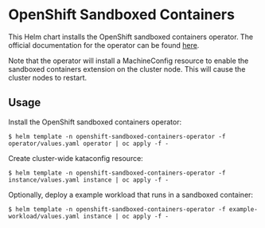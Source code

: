 # OpenShift Sandboxed Containers

This Helm chart installs the OpenShift sandboxed containers operator. The official documentation for the operator can be found [here](https://access.redhat.com/documentation/en-us/openshift_sandboxed_containers/1.4/html-single/openshift_sandboxed_containers_user_guide/index).

Note that the operator will install a MachineConfig resource to enable the sandboxed containers extension on the cluster node. This will cause the cluster nodes to restart.

## Usage

Install the OpenShift sandboxed containers operator:

```
$ helm template -n openshift-sandboxed-containers-operator -f operator/values.yaml operator | oc apply -f -
```

Create cluster-wide kataconfig resource:

```
$ helm template -n openshift-sandboxed-containers-operator -f instance/values.yaml instance | oc apply -f -
```

Optionally, deploy a example workload that runs in a sandboxed container:

```
$ helm template -n openshift-sandboxed-containers-operator -f example-workload/values.yaml instance | oc apply -f -
```

